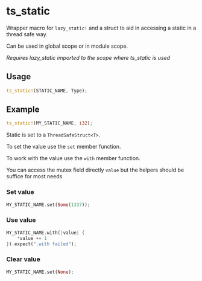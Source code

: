 # ts_static
Wrapper macro for `lazy_static!` and a struct to aid in accessing a static in a thread safe way.

Can be used in global scope or in module scope.

*Requires lazy_static imported to the scope where ts_static is used*

## Usage
```rust
ts_static!(STATIC_NAME, Type);
```

## Example
```rust
ts_static!(MY_STATIC_NAME, i32);
```

Static is set to a `ThreadSafeStruct<T>`.

To set the value use the `set` member function.

To work with the value use the `with` member function.

You can access the mutex field directly `value` but the helpers should
be suffice for most needs

### Set value
 ```rust
 MY_STATIC_NAME.set(Some(1337));
```
### Use value
```rust 
MY_STATIC_NAME.with(|value| {
    *value += 1 
}).expect(".with failed");
```
### Clear value
```rust
MY_STATIC_NAME.set(None);
```
